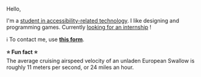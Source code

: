 Hello,

I'm a [student in accessibility-related technology](https://www.univ-paris8.fr/-Master-Technologie-et-Handicap-676-). I like designing and programming games.
Currently [looking for an internship](https://www.linkedin.com/in/predrag-kostic/) !

:information_source: To contact me, use [**this form**](https://linktr.ee/p_kostic).

**:star: Fun fact :star:**  
The average cruising airspeed velocity of an unladen European Swallow is roughly 11 meters per second, or 24 miles an hour.
